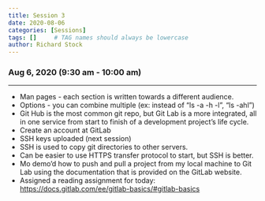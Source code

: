 ```yaml
---
title: Session 3
date: 2020-08-06
categories: [Sessions]
tags: []     # TAG names should always be lowercase
author: Richard Stock
---
```


### Aug 6, 2020 (9:30 am - 10:00 am)
---

- Man pages - each section is written towards a different audience.  
- Options - you can combine multiple (ex: instead of “ls -a -h -l”, “ls -ahl”)
- Git Hub is the most common git repo, but Git Lab is a more integrated, all in one service from start to finish of a development project’s life cycle.
- Create an account at GitLab
- SSH keys uploaded (next session)
- SSH is used to copy git directories to other servers.
- Can be easier to use HTTPS transfer protocol to start, but SSH is better.
- Mo demo’d how to push and pull a project from my local machine to Git Lab using the documentation that is provided on the GitLab website.
- Assigned a reading assignment for today: <https://docs.gitlab.com/ee/gitlab-basics/#gitlab-basics>